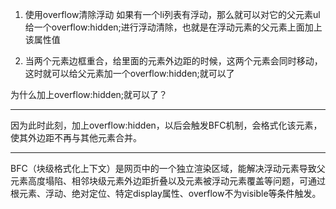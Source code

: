 1. 使用overflow清除浮动
如果有一个li列表有浮动，那么就可以对它的父元素ul给一个overflow:hidden;进行浮动清除，也就是在浮动元素的父元素上面加上该属性值

2. 当两个元素边框重合，给里面的元素外边距的时候，这两个元素会同时移动，这时就可以给父元素加一个overflow:hidden;就可以了

为什么加上overflow:hidden;就可以了？
___
因为此时此刻，加上overflow:hidden，以后会触发BFC机制，会格式化该元素，使其外边距不再与其他元素合并。
___

BFC（块级格式化上下文）是网页中的一个独立渲染区域，能解决浮动元素导致父元素高度塌陷、相邻块级元素外边距折叠以及元素被浮动元素覆盖等问题，可通过根元素、浮动、绝对定位、特定display属性、overflow不为visible等条件触发。